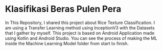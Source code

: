# Klasifikasi Beras Pulen Pera

In This Repository, I shared this project about Rice Texture Classification. I am using a Transfer Learning method using InceptionV3 with the Datasets that I
gather by myself. This project is based on Android Application made using Kotlin and Android Studio. You can see the process of making the ML inside the Machine Learning Model folder from start to finish.
